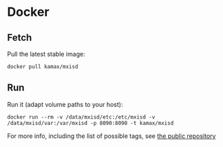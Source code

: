 # Docker
## Fetch
Pull the latest stable image:
```
docker pull kamax/mxisd
```

## Run
Run it (adapt volume paths to your host):
```
docker run --rm -v /data/mxisd/etc:/etc/mxisd -v /data/mxisd/var:/var/mxisd -p 8090:8090 -t kamax/mxisd
```

For more info, including the list of possible tags, see [the public repository](https://hub.docker.com/r/kamax/mxisd/)
